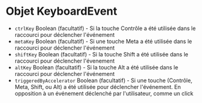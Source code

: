 # Objet KeyboardEvent

* `ctrlKey` Boolean (facultatif) - Si la touche Contrôle a été utilisée dans le raccourci pour déclencher l'événement
* `metaKey` Boolean (facultatif) - Si une touche Meta a été utilisée dans le raccourci pour déclencher l'événement
* `shiftKey` Boolean (facultatif) - Si la touche Shift a été utilisée dans le raccourci pour déclencher l'évenement
* `altKey` Boolean (facultatif) - Si la touche Alt a été utilisée dans le raccourci pour déclencher l'événement
* `triggeredByAccelerator` Boolean (facultatif) - Si une touche (Contrôle, Meta, Shift, ou Alt) a été utilisée pour déclencher l'événement. En opposition à un événement déclenché par l'utilisateur, comme un click
